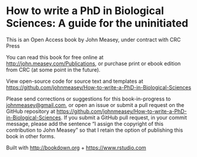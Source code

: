 # How to write a PhD in Biological Sciences: A guide for the uninitiated 

This is an Open Access book by John Measey, under contract with CRC Press

You can read this book for free online at http://john.measey.com/Publications, or purchase print or ebook edition from CRC (at some point in the future).

View open-source code for source text and templates at https://github.com/johnmeasey/How-to-write-a-PhD-in-Biological-Sciences

Please send corrections or suggestions for this book-in-progress to johnmeasey@gmail.com, or open an issue or submit a pull request on the GitHub repository at https://github.com/johnmeasey/How-to-write-a-PhD-in-Biological-Sciences. If you submit a GitHub pull request, in your commit message, please add the sentence “I assign the copyright of this contribution to John Measey” so that I retain the option of publishing this book in other forms.

Built with http://bookdown.org + https://www.rstudio.com
